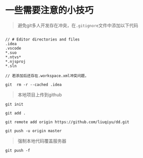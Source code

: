 # 一些需要注意的小技巧


>  避免git多人开发存在冲突，在`.gitignore`文件中添加以下代码

```

// # Editor directories and files
.idea
.vscode
*.suo
*.ntvs*
*.njsproj
*.sln

// 若添加后还存在.workspace.xml冲突问题，

git  rm -r --cached .idea    
```

> 本地项目上传到github

```
git init

git add .

git remote add origin https://github.com/liuqiyu/dd.git

git push -u origin master
```

> 强制本地代码覆盖服务器

`git push -f`
